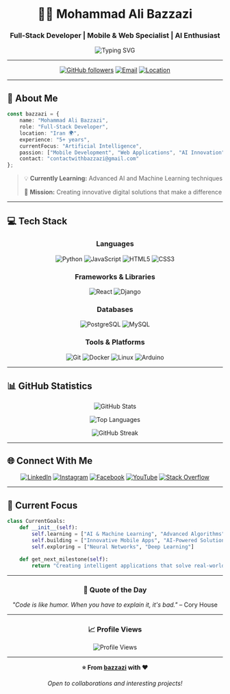 <div align="center">

# 👨‍💻 Mohammad Ali Bazzazi

### Full-Stack Developer | Mobile & Web Specialist | AI Enthusiast

<img src="https://readme-typing-svg.demolab.com?font=Fira+Code&size=22&duration=3000&pause=1000&color=FFD700&center=true&vCenter=true&random=false&width=600&lines=Mobile+%26+Web+Developer;5%2B+Years+of+Experience;Passionate+About+AI;Building+Digital+Solutions" alt="Typing SVG" />

---

[![GitHub followers](https://img.shields.io/github/followers/bazzazi?style=for-the-badge&logo=github&logoColor=white&labelColor=black&color=FFD700)](https://github.com/bazzazi)
[![Email](https://img.shields.io/badge/Email-contactwithbazzazi%40gmail.com-gold?style=for-the-badge&logo=gmail&logoColor=white&labelColor=black)](mailto:contactwithbazzazi@gmail.com)
[![Location](https://img.shields.io/badge/Location-Iran-gold?style=for-the-badge&logo=google-maps&logoColor=white&labelColor=black)](https://github.com/bazzazi)

</div>

---

## 🚀 About Me

```typescript
const bazzazi = {
    name: "Mohammad Ali Bazzazi",
    role: "Full-Stack Developer",
    location: "Iran 🌍",
    experience: "5+ years",
    currentFocus: "Artificial Intelligence",
    passion: ["Mobile Development", "Web Applications", "AI Innovation"],
    contact: "contactwithbazzazi@gmail.com"
};
```

> 💡 **Currently Learning:** Advanced AI and Machine Learning techniques
> 
> 🎯 **Mission:** Creating innovative digital solutions that make a difference

---

## 💻 Tech Stack

<div align="center">

### Languages
![Python](https://img.shields.io/badge/Python-3776AB?style=for-the-badge&logo=python&logoColor=white)
![JavaScript](https://img.shields.io/badge/JavaScript-F7DF1E?style=for-the-badge&logo=javascript&logoColor=black)
![HTML5](https://img.shields.io/badge/HTML5-E34F26?style=for-the-badge&logo=html5&logoColor=white)
![CSS3](https://img.shields.io/badge/CSS3-1572B6?style=for-the-badge&logo=css3&logoColor=white)

### Frameworks & Libraries
![React](https://img.shields.io/badge/React-20232A?style=for-the-badge&logo=react&logoColor=61DAFB)
![Django](https://img.shields.io/badge/Django-092E20?style=for-the-badge&logo=django&logoColor=white)

### Databases
![PostgreSQL](https://img.shields.io/badge/PostgreSQL-316192?style=for-the-badge&logo=postgresql&logoColor=white)
![MySQL](https://img.shields.io/badge/MySQL-4479A1?style=for-the-badge&logo=mysql&logoColor=white)

### Tools & Platforms
![Git](https://img.shields.io/badge/Git-F05032?style=for-the-badge&logo=git&logoColor=white)
![Docker](https://img.shields.io/badge/Docker-2496ED?style=for-the-badge&logo=docker&logoColor=white)
![Linux](https://img.shields.io/badge/Linux-FCC624?style=for-the-badge&logo=linux&logoColor=black)
![Arduino](https://img.shields.io/badge/Arduino-00979D?style=for-the-badge&logo=arduino&logoColor=white)

</div>

---

## 📊 GitHub Statistics

<div align="center">
  
![GitHub Stats](https://github-readme-stats.vercel.app/api?username=bazzazi&show_icons=true&theme=dark&hide_border=true&bg_color=0D1117&title_color=FFD700&icon_color=FFD700&text_color=FFFFFF)

![Top Languages](https://github-readme-stats.vercel.app/api/top-langs/?username=bazzazi&layout=compact&theme=dark&hide_border=true&bg_color=0D1117&title_color=FFD700&text_color=FFFFFF)

![GitHub Streak](https://github-readme-streak-stats.herokuapp.com/?user=bazzazi&theme=dark&hide_border=true&background=0D1117&stroke=FFD700&ring=FFD700&fire=FFD700&currStreakLabel=FFD700)

</div>

---

## 🌐 Connect With Me

<div align="center">

[![LinkedIn](https://img.shields.io/badge/LinkedIn-0077B5?style=for-the-badge&logo=linkedin&logoColor=white)](https://www.linkedin.com/in/bazzazi/)
[![Instagram](https://img.shields.io/badge/Instagram-E4405F?style=for-the-badge&logo=instagram&logoColor=white)](http://www.instagram.com/bazzazi)
[![Facebook](https://img.shields.io/badge/Facebook-1877F2?style=for-the-badge&logo=facebook&logoColor=white)](https://www.facebook.com/bazzazi)
[![YouTube](https://img.shields.io/badge/YouTube-FF0000?style=for-the-badge&logo=youtube&logoColor=white)](https://www.youtube.com/@bazzazi)
[![Stack Overflow](https://img.shields.io/badge/Stack_Overflow-FE7A16?style=for-the-badge&logo=stack-overflow&logoColor=white)](https://www.stackoverflow.com/users/22125953)

</div>

---

## 🎯 Current Focus

```python
class CurrentGoals:
    def __init__(self):
        self.learning = ["AI & Machine Learning", "Advanced Algorithms"]
        self.building = ["Innovative Mobile Apps", "AI-Powered Solutions"]
        self.exploring = ["Neural Networks", "Deep Learning"]
    
    def get_next_milestone(self):
        return "Creating intelligent applications that solve real-world problems"
```

---

<div align="center">

### 💬 Quote of the Day

*"Code is like humor. When you have to explain it, it's bad."* – Cory House

---

### 📈 Profile Views

![Profile Views](https://komarev.com/ghpvc/?username=bazzazi&color=FFD700&style=for-the-badge&label=PROFILE+VIEWS)

---

**⭐ From [bazzazi](https://github.com/bazzazi) with ❤️**

*Open to collaborations and interesting projects!*

</div>
